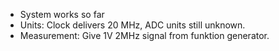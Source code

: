 - System works so far
- Units: Clock delivers 20 MHz, ADC units still unknown.
- Measurement: Give 1V 2MHz signal from funktion generator.